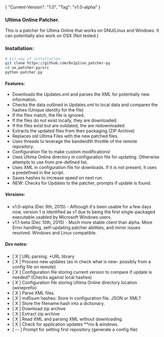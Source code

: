 { "Current-Version": "1.0", "Tag": "v1.0-alpha" }
### Ultima Online Patcher.
This is a patcher for Ultima Online that works on GNU/Linux and Windows. It can potentially also work on OSX (Not tested.)

### Installation:
```bash
# Git way of installation:
git clone https://github.com/0x1p2/uo_patcher-py
cd uo_patcher-py/src
python patcher.py
```

#### Features:
+ Downloads the Updates.xml and parses the XML for potentially new information.
+ Checks the data outlined in Updates.xml to local data and compares the hashes (Unique identity for the file)
+ If the files match, the file is ignored.
+ If the files do not exist locally, they are downloaded.
+ If the files exist but are outdated, the are redownloaded.
+ Extracts the updated files from their packaging (ZIP Archive)
+ Replaces old Ultima Files with the new patched files.
+ Uses threads to leverage the bandwidth throttle of the remote repository.
+ Configuration file to make custom modifications!
+ Uses Ultima Online directory in configuration file for updating. Otherwise attempts to use from pre-defined list.
+ Uses XML in configuration file for downloads. If it is not present, it uses a predefined in the script.
+ Saves hashes to increase speed on next run.
+ *NEW*: Checks for Updates to the patcher, prompts if update is found.


##### Versions:
+ v1.0-alpha (Dec  9th, 2015) - Although it's been usable for a few days now, version 1 is identified as v1 due to being the first single-packaged executable usabled by Microsoft Windows users.
+ v1.1-beta  (Dec 10th, 2015) - Much more stable client than alpha. More Error handling, self-updating patcher abilities, and minor issues resolved. Windows and Linux compatible.

##### Dev notes:
+ [ X ] URL parsing. *URL library
+ [ X ] Process new updates (as in check what is new- possibly from a config file on remote)
+ [ X ] Configuration file storing current version to compare if update is needed? (Checks against local hashes)
+ [ X ] Configuration file storing Ultima Online directory location (wineprefix)
+ [ X ] Parse XML files. 
+ [ X ] md5sum hashes: Store in configuration file. JSON or XML?
+ [ X ] Store the filename:hash into a dictionary.
+ [ X ] Download zip archive
+ [ X ] Extract zip archive
+ [ X ] Read XML and parsing XML without downloading.
+ [ X ] Check for application updates **nix & windows.
+ [ -- ] Prompt for setting first repository (generate a config file)
